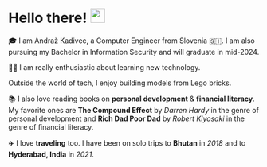 # Hello there! <img src="https://media.giphy.com/media/hvRJCLFzcasrR4ia7z/giphy.gif" width="29px" height="29px">

🎓 I am Andraž Kadivec, a Computer Engineer from Slovenia 🇸🇮. I am also pursuing my Bachelor in Information Security and will graduate in mid-2024.

👨‍💻 I am really enthusiastic about learning new technology.

 Outside the world of tech, I enjoy building models from Lego bricks.

📚 I also love reading books on **personal development** & **financial literacy**. My favorite ones are **The Compound Effect** by _Darren Hardy_ in the genre of personal development and **Rich Dad Poor Dad** by _Robert Kiyosaki_ in the genre of financial literacy.

✈️ I love **traveling** too. I have been on solo trips to **Bhutan** in _2018_ and to **Hyderabad, India** in _2021_.

